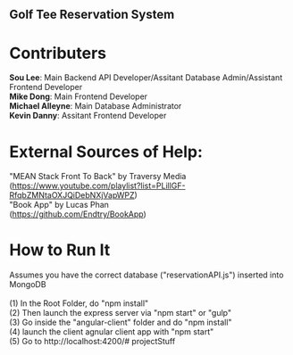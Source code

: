 ## Golf Tee Reservation System
# Contributers
<b>Sou Lee</b>: Main Backend API Developer/Assitant Database Admin/Assistant Frontend Developer<br>
<b>Mike Dong</b>: Main Frontend Developer<br>
<b>Michael Alleyne</b>: Main Database Administrator<br>
<b>Kevin Danny</b>: Assitant Frontend Developer<br>

# External Sources of Help:
"MEAN Stack Front To Back" by Traversy Media
<br>(https://www.youtube.com/playlist?list=PLillGF-RfqbZMNtaOXJQiDebNXjVapWPZ)<br>
"Book App" by Lucas Phan
<br>(https://github.com/Endtry/BookApp)<br>

# How to Run It
Assumes you have the correct database ("reservationAPI.js") inserted into MongoDB<br>
<br>
(1) In the Root Folder, do "npm install"<br>
(2) Then launch the express server via "npm start" or "gulp"<br>
(3) Go inside the "angular-client" folder and do "npm install"<br>
(4) launch the client agnular client app with "npm start"<br>
(5) Go to http://localhost:4200/# projectStuff

